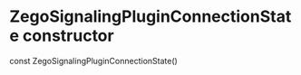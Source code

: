 


# ZegoSignalingPluginConnectionState constructor






const
ZegoSignalingPluginConnectionState()












